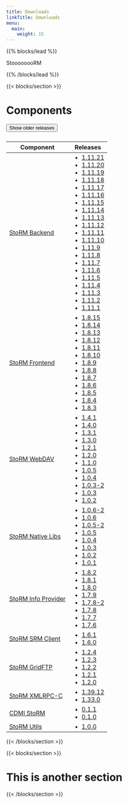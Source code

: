 ```yaml
---
title: Downloads
linkTitle: Downloads
menu:
  main:
    weight: 15
---
```


{{% blocks/lead %}}

StoooooooRM

{{% /blocks/lead %}}


{{< blocks/section >}}
<div class="col-12">
<h1 class="text-center">Components</h1>
<button class="btn btn-dark pull-right" data-toggle="collapse" data-target=".collapse" style="margin-bottom: 10px;">Show older releases</button>

 <table class="table table-light table-striped table-bordered">
  <thead class="thead-dark">
    <tr>
      <th>Component</th>
      <th>Releases</th>
    </tr>
  </thead>
  <tbody>

  <tr>
    <td> <a href="https://github.com/italiangrid/storm">StoRM Backend</a> </td>
    <td>
      <ul class="list-unstyled" style="margin: 0 0;">
        <li><a href="/storm/release-notes/storm-backend-server/1.11.21">1.11.21</a></li>
        <li class="collapse"><a href="/storm/release-notes/storm-backend-server/1.11.20">1.11.20</a></li>
        <li class="collapse"><a href="/storm/release-notes/storm-backend-server/1.11.19">1.11.19</a></li>
        <li class="collapse"><a href="/storm/release-notes/storm-backend-server/1.11.18">1.11.18</a></li>
        <li class="collapse"><a href="/storm/release-notes/storm-backend-server/1.11.17">1.11.17</a></li>
        <li class="collapse"><a href="/storm/release-notes/storm-backend-server/1.11.16">1.11.16</a></li>
        <li class="collapse"><a href="/storm/release-notes/storm-backend-server/1.11.15">1.11.15</a></li>
        <li class="collapse"><a href="/storm/release-notes/storm-backend-server/1.11.14">1.11.14</a></li>
        <li class="collapse"><a href="/storm/release-notes/storm-backend-server/1.11.13">1.11.13</a></li>
        <li class="collapse"><a href="/storm/release-notes/storm-backend-server/1.11.12">1.11.12</a></li>
        <li class="collapse"><a href="/storm/release-notes/storm-backend-server/1.11.11">1.11.11</a></li>
        <li class="collapse"><a href="/storm/release-notes/storm-backend-server/1.11.10">1.11.10</a></li>
        <li class="collapse"><a href="/storm/release-notes/storm-backend-server/1.11.9">1.11.9</a></li>
        <li class="collapse"><a href="/storm/release-notes/storm-backend-server/1.11.8">1.11.8</a></li>
        <li class="collapse"><a href="/storm/release-notes/storm-backend-server/1.11.7">1.11.7</a></li>
        <li class="collapse"><a href="/storm/release-notes/storm-backend-server/1.11.6">1.11.6</a></li>
        <li class="collapse"><a href="/storm/release-notes/storm-backend-server/1.11.5">1.11.5</a></li>
        <li class="collapse"><a href="/storm/release-notes/storm-backend-server/1.11.4">1.11.4</a></li>
        <li class="collapse"><a href="/storm/release-notes/storm-backend-server/1.11.3">1.11.3</a></li>
        <li class="collapse"><a href="/storm/release-notes/storm-backend-server/1.11.2">1.11.2</a></li>
        <li class="collapse"><a href="/storm/release-notes/storm-backend-server/1.11.1">1.11.1</a></li>
      </ul>
    </td>
  </tr>

  <tr>
    <td> <a href="https://github.com/italiangrid/storm-frontend">StoRM Frontend</a> </td>
    <td>
      <ul class="list-unstyled" style="margin: 0 0;">
        <li><a href="/storm/release-notes/storm-frontend-server/1.8.15">1.8.15</a></li>
        <li class="collapse"><a href="/storm/release-notes/storm-frontend-server/1.8.14">1.8.14</a></li>
        <li class="collapse"><a href="/storm/release-notes/storm-frontend-server/1.8.13">1.8.13</a></li>
        <li class="collapse"><a href="/storm/release-notes/storm-frontend-server/1.8.12">1.8.12</a></li>
        <li class="collapse"><a href="/storm/release-notes/storm-frontend-server/1.8.11">1.8.11</a></li>
        <li class="collapse"><a href="/storm/release-notes/storm-frontend-server/1.8.10">1.8.10</a></li>
        <li class="collapse"><a href="/storm/release-notes/storm-frontend-server/1.8.9">1.8.9</a></li>
        <li class="collapse"><a href="/storm/release-notes/storm-frontend-server/1.8.8">1.8.8</a></li>
        <li class="collapse"><a href="/storm/release-notes/storm-frontend-server/1.8.7">1.8.7</a></li>
        <li class="collapse"><a href="/storm/release-notes/storm-frontend-server/1.8.6">1.8.6</a></li>
        <li class="collapse"><a href="/storm/release-notes/storm-frontend-server/1.8.5">1.8.5</a></li>
        <li class="collapse"><a href="/storm/release-notes/storm-frontend-server/1.8.4">1.8.4</a></li>
        <li class="collapse"><a href="/storm/release-notes/storm-frontend-server/1.8.3">1.8.3</a></li>
      </ul>
    </td>
  </tr>

  <tr>
    <td> <a href="https://github.com/italiangrid/storm-webdav">StoRM WebDAV</a> </td>
    <td>
      <ul class="list-unstyled" style="margin: 0 0;">
        <li><a href="/storm/release-notes/storm-webdav/1.4.1">1.4.1</a></li>
        <li class="collapse"><a href="/storm/release-notes/storm-webdav/1.4.0">1.4.0</a></li>
        <li class="collapse"><a href="/storm/release-notes/storm-webdav/1.3.1">1.3.1</a></li>
        <li class="collapse"><a href="/storm/release-notes/storm-webdav/1.3.0">1.3.0</a></li>
        <li class="collapse"><a href="/storm/release-notes/storm-webdav/1.2.1">1.2.1</a></li>
        <li class="collapse"><a href="/storm/release-notes/storm-webdav/1.2.0">1.2.0</a></li>
        <li class="collapse"><a href="/storm/release-notes/storm-webdav/1.1.0">1.1.0</a></li>
        <li class="collapse"><a href="/storm/release-notes/storm-webdav/1.0.5">1.0.5</a></li>
        <li class="collapse"><a href="/storm/release-notes/storm-webdav/1.0.4">1.0.4</a></li>
        <li class="collapse"><a href="/storm/release-notes/storm-webdav/1.0.3-2">1.0.3-2</a></li>
        <li class="collapse"><a href="/storm/release-notes/storm-webdav/1.0.3">1.0.3</a></li>
        <li class="collapse"><a href="/storm/release-notes/storm-webdav/1.0.2">1.0.2</a></li>
      </ul>
    </td>
  </tr>

  <tr>
    <td> <a href="https://github.com/italiangrid/storm-native-libs">StoRM Native Libs</a> </td>
    <td>
      <ul class="list-unstyled" style="margin: 0 0;">
        <li><a href="/storm/release-notes/storm-native-libs/1.0.6-2">1.0.6-2</a></li>
        <li class="collapse"><a href="/storm/release-notes/storm-native-libs/1.0.6">1.0.6</a></li>
        <li class="collapse"><a href="/storm/release-notes/storm-native-libs/1.0.5-2">1.0.5-2</a></li>
        <li class="collapse"><a href="/storm/release-notes/storm-native-libs/1.0.5">1.0.5</a></li>
        <li class="collapse"><a href="/storm/release-notes/storm-native-libs/1.0.4">1.0.4</a></li>
        <li class="collapse"><a href="/storm/release-notes/storm-native-libs/1.0.3">1.0.3</a></li>
        <li class="collapse"><a href="/storm/release-notes/storm-native-libs/1.0.2">1.0.2</a></li>
        <li class="collapse"><a href="/storm/release-notes/storm-native-libs/1.0.1">1.0.1</a></li>
      </ul>
    </td>
  </tr>

  <tr>
    <td> <a href="https://github.com/italiangrid/storm-info-provider">StoRM Info Provider</a> </td>
    <td>
      <ul class="list-unstyled" style="margin: 0 0;">
        <li><a href="/storm/release-notes/storm-dynamic-info-provider/1.8.2">1.8.2</a></li>
        <li class="collapse"><a href="/storm/release-notes/storm-dynamic-info-provider/1.8.1">1.8.1</a></li>
        <li class="collapse"><a href="/storm/release-notes/storm-dynamic-info-provider/1.8.0">1.8.0</a></li>
        <li class="collapse"><a href="/storm/release-notes/storm-dynamic-info-provider/1.7.9">1.7.9</a></li>
        <li class="collapse"><a href="/storm/release-notes/storm-dynamic-info-provider/1.7.8-2">1.7.8-2</a></li>
        <li class="collapse"><a href="/storm/release-notes/storm-dynamic-info-provider/1.7.8">1.7.8</a></li>
        <li class="collapse"><a href="/storm/release-notes/storm-dynamic-info-provider/1.7.7">1.7.7</a></li>
        <li class="collapse"><a href="/storm/release-notes/storm-dynamic-info-provider/1.7.6">1.7.6</a></li>
      </ul>
    </td>
  </tr>

  <tr>
    <td> <a href="https://github.com/italiangrid/storm-client">StoRM SRM Client</a> </td>
    <td>
      <ul class="list-unstyled" style="margin: 0 0;">
        <li>
          <a href="/storm/release-notes/storm-srm-client/1.6.1">1.6.1</a>
        </li>
        <li class="collapse"><a href="/storm/release-notes/storm-srm-client/1.6.0">1.6.0</a></li>
      </ul>
    </td>
  </tr>

  <tr>
    <td> <a href="https://github.com/italiangrid/storm-gridftp-dsi">StoRM GridFTP</a> </td>
    <td>
      <ul class="list-unstyled" style="margin: 0 0;">
        <li>
          <a href="/storm/release-notes/storm-gridftp-dsi/1.2.4">1.2.4</a>
        </li>
        <li class="collapse"><a href="/storm/release-notes/storm-gridftp-dsi/1.2.3">1.2.3</a></li>
        <li class="collapse"><a href="/storm/release-notes/storm-gridftp-dsi/1.2.2">1.2.2</a></li>
        <li class="collapse"><a href="/storm/release-notes/storm-gridftp-dsi/1.2.1">1.2.1</a></li>
        <li class="collapse"><a href="/storm/release-notes/storm-gridftp-dsi/1.2.0">1.2.0</a></li>
      </ul>
    </td>
  </tr>

  <tr>
    <td> <a href="https://github.com/italiangrid/storm-xmlrpc">StoRM XMLRPC-C</a> </td>
    <td>
      <ul class="list-unstyled" style="margin: 0 0;">
        <li>
          <a href="/storm/release-notes/storm-xmlrpc-c/1.39.12">1.39.12</a>
        </li>
        <li class="collapse"><a href="/storm/release-notes/storm-xmlrpc-c/1.33.0">1.33.0</a></li>
      </ul>
    </td>
  </tr>

  <tr>
    <td> <a href="https://github.com/italiangrid/cdmi-storm">CDMI StoRM</a> </td>
    <td>
      <ul class="list-unstyled" style="margin: 0 0;">
        <li>
          <a href="/storm/release-notes/cdmi-storm/0.1.1">0.1.1</a>
        </li>
        <li class="collapse"><a href="/storm/release-notes/cdmi-storm/0.1.0">0.1.0</a></li>
      </ul>
    </td>
  </tr>

  <tr>
    <td> <a href="https://github.com/italiangrid/storm-utils">StoRM Utils</a> </td>
    <td>
      <ul class="list-unstyled" style="margin: 0 0;">
        <li>
          <a href="/storm/release-notes/storm-utils/1.0.0">1.0.0</a>
        </li>
      </ul>
    </td>
  </tr>

  </tbody>
</table>

</div>

{{< /blocks/section >}}



{{< blocks/section >}}

<div class="col-12">
<h1 class="text-center">This is another section</h1>
</div>

{{< /blocks/section >}}
